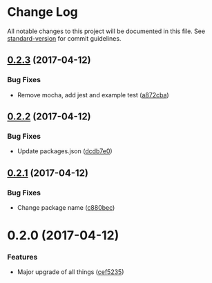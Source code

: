 # Change Log

All notable changes to this project will be documented in this file. See [standard-version](https://github.com/conventional-changelog/standard-version) for commit guidelines.

<a name="0.2.3"></a>
## [0.2.3](https://github.com/lonelyplanet/react-universal-starter/compare/v0.2.2...v0.2.3) (2017-04-12)


### Bug Fixes

* Remove mocha, add jest and example test ([a872cba](https://github.com/lonelyplanet/react-universal-starter/commit/a872cba))



<a name="0.2.2"></a>
## [0.2.2](https://github.com/lonelyplanet/react-universal-starter/compare/v0.2.1...v0.2.2) (2017-04-12)


### Bug Fixes

* Update packages.json ([dcdb7e0](https://github.com/lonelyplanet/react-universal-starter/commit/dcdb7e0))



<a name="0.2.1"></a>
## [0.2.1](https://github.com/lonelyplanet/react-universal-starter/compare/v0.2.0...v0.2.1) (2017-04-12)


### Bug Fixes

* Change package name ([c880bec](https://github.com/lonelyplanet/react-universal-starter/commit/c880bec))



<a name="0.2.0"></a>
# 0.2.0 (2017-04-12)


### Features

* Major upgrade of all things ([cef5235](https://github.com/lonelyplanet/react-universal-starter/commit/cef5235))
